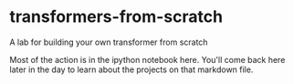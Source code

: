 # transformers-from-scratch
A lab for building your own transformer from scratch

Most of the action is in the ipython notebook here. You'll come back here later in the day to learn about the projects on that markdown file.
